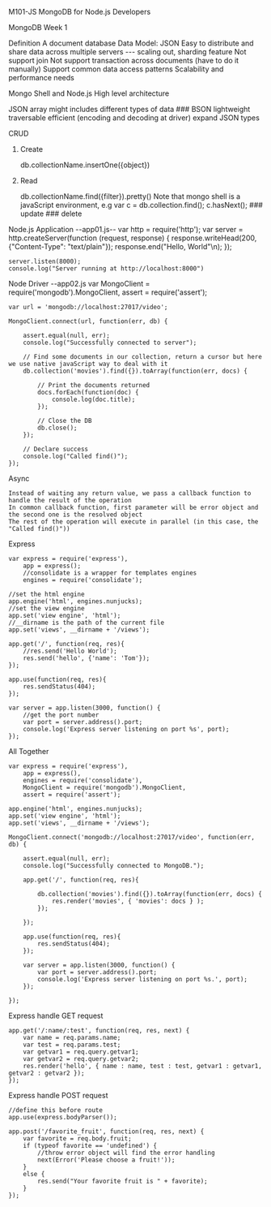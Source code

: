 M101-JS MongoDB for Node.js Developers

MongoDB Week 1

Definition
	A document database
	Data Model: JSON
	Easy to distribute and share data across multiple servers --- scaling out, sharding feature
	Not support join
	Not support transaction across documents (have to do it manually)
	Support common data access patterns
	Scalability and performance needs

Mongo Shell and Node.js High level architecture

JSON
	array might includes different types of data ### BSON
	lightweight
	traversable
	efficient (encoding and decoding at driver)
	expand JSON types

CRUD

1. Create

	db.collectionName.insertOne({object})

2. Read

	db.collectionName.find({filter}).pretty()
	Note that mongo shell is a javaScript environment, e.g var c = db.collection.find(); c.hasNext(); ### update ### delete

Node.js Application
--app01.js--
	var http = require('http');
	var server = http.createServer(function (request, response) {
	    response.writeHead(200, {"Content-Type": "text/plain"});
	    response.end("Hello, World"\n);
	});

	server.listen(8000);
	console.log("Server running at http://localhost:8000")

Node Driver
--app02.js
	var MongoClient = require('mongodb').MongoClient,
	    assert = require('assert');

	var url = 'mongodb://localhost:27017/video';

	MongoClient.connect(url, function(err, db) {

	    assert.equal(null, err);
	    console.log("Successfully connected to server");

	    // Find some documents in our collection, return a cursor but here we use native javaScript way to deal with it
	    db.collection('movies').find({}).toArray(function(err, docs) {

	        // Print the documents returned
	        docs.forEach(function(doc) {
	            console.log(doc.title);
	        });

	        // Close the DB
	        db.close();
	    });

	    // Declare success
	    console.log("Called find()");
	});

Async

	Instead of waiting any return value, we pass a callback function to handle the result of the operation
	In common callback function, first parameter will be error object and the second one is the resolved object
	The rest of the operation will execute in parallel (in this case, the "Called find()"))

Express

	var express = require('express'),
	    app = express();
	    //consolidate is a wrapper for templates engines 
	    engines = require('consolidate');

	//set the html engine
	app.engine('html', engines.nunjucks);
	//set the view engine
	app.set('view engine', 'html');
	//__dirname is the path of the current file
	app.set('views', __dirname + '/views');
	
	app.get('/', function(req, res){
	    //res.send('Hello World');
	    res.send('hello', {'name': 'Tom'});
	});

	app.use(function(req, res){
	    res.sendStatus(404); 
	});

	var server = app.listen(3000, function() {
	    //get the port number
	    var port = server.address().port;
	    console.log('Express server listening on port %s', port);
	});

All Together

	var express = require('express'),
	    app = express(),
	    engines = require('consolidate'),
	    MongoClient = require('mongodb').MongoClient,
	    assert = require('assert');
	
	app.engine('html', engines.nunjucks);
	app.set('view engine', 'html');
	app.set('views', __dirname + '/views');
	
	MongoClient.connect('mongodb://localhost:27017/video', function(err, db) {

	    assert.equal(null, err);
	    console.log("Successfully connected to MongoDB.");
	
	    app.get('/', function(req, res){
	
	        db.collection('movies').find({}).toArray(function(err, docs) {
	            res.render('movies', { 'movies': docs } );
	        });
	
	    });

	    app.use(function(req, res){
	        res.sendStatus(404);
	    });

	    var server = app.listen(3000, function() {
	        var port = server.address().port;
	        console.log('Express server listening on port %s.', port);
	    });

	});

Express handle GET request

	app.get('/:name/:test', function(req, res, next) {
	    var name = req.params.name;
	    var test = req.params.test;
	    var getvar1 = req.query.getvar1;
	    var getvar2 = req.query.getvar2;
	    res.render('hello', { name : name, test : test, getvar1 : getvar1, getvar2 : getvar2 });
	});

Express handle POST request

	//define this before route
	app.use(express.bodyParser());

	app.post('/favorite_fruit', function(req, res, next) {
	    var favorite = req.body.fruit;
	    if (typeof favorite == 'undefined') {
	        //throw error object will find the error handling
	        next(Error('Please choose a fruit!'));
	    }
	    else {
	        res.send("Your favorite fruit is " + favorite);
	    }
	});